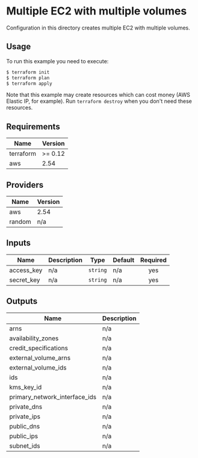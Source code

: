 # Multiple EC2 with multiple volumes

Configuration in this directory creates multiple EC2 with multiple volumes.

## Usage

To run this example you need to execute:

```bash
$ terraform init
$ terraform plan
$ terraform apply
```

Note that this example may create resources which can cost money (AWS Elastic IP, for example). Run `terraform destroy` when you don't need these resources.

<!-- BEGINNING OF PRE-COMMIT-TERRAFORM DOCS HOOK -->
## Requirements

| Name | Version |
|------|---------|
| terraform | >= 0.12 |
| aws | 2.54 |

## Providers

| Name | Version |
|------|---------|
| aws | 2.54 |
| random | n/a |

## Inputs

| Name | Description | Type | Default | Required |
|------|-------------|------|---------|:--------:|
| access\_key | n/a | `string` | n/a | yes |
| secret\_key | n/a | `string` | n/a | yes |

## Outputs

| Name | Description |
|------|-------------|
| arns | n/a |
| availability\_zones | n/a |
| credit\_specifications | n/a |
| external\_volume\_arns | n/a |
| external\_volume\_ids | n/a |
| ids | n/a |
| kms\_key\_id | n/a |
| primary\_network\_interface\_ids | n/a |
| private\_dns | n/a |
| private\_ips | n/a |
| public\_dns | n/a |
| public\_ips | n/a |
| subnet\_ids | n/a |

<!-- END OF PRE-COMMIT-TERRAFORM DOCS HOOK -->
